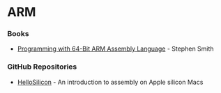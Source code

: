 # ARM

### Books

* [Programming with 64-Bit ARM Assembly Language](https://link.springer.com/book/10.1007/978-1-4842-5881-1) - Stephen Smith

### GitHub Repositories

* [HelloSilicon](https://github.com/below/HelloSilicon) - An introduction to assembly on Apple silicon Macs
